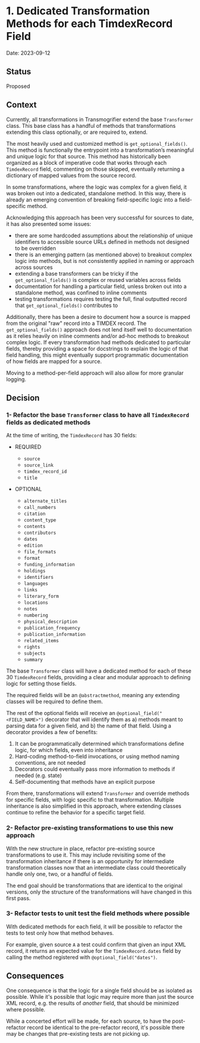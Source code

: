 # 1. Dedicated Transformation Methods for each TimdexRecord Field

Date: 2023-09-12

## Status

Proposed

## Context

Currently, all transformations in Transmogrifier extend the base `Transformer` class.  This base class has a handful of methods that transformations extending this class optionally, or are required to, extend.

The most heavily used and customized method is `get_optional_fields()`.  This method is functionally the entrypoint into a transformation’s meaningful and unique logic for that source.  This method has historically been organized as a block of imperative code that works through each `TimdexRecord` field, commenting on those skipped, eventually returning a dictionary of mapped values from the source record.

In some transformations, where the logic was complex for a given field, it was broken out into a dedicated, standalone method.  In this way, there is already an emerging convention of breaking field-specific logic into a field-specific method.

Acknowledging this approach has been very successful for sources to date, it has also presented some issues:

  * there are some hardcoded assumptions about the relationship of unique identifiers to accessible source URLs defined in methods not designed to be overridden
  * there is an emerging pattern (as mentioned above) to breakout complex logic into methods, but is not consistently applied in naming or approach across sources
  * extending a base transformers can be tricky if the `get_optional_fields()` is complex or reused variables across fields
  * documentation for handling a particular field, unless broken out into a standalone method, was confined to inline comments
  * testing transformations requires testing the full, final outputted record that `get_optional_fields()` contributes to 

Additionally, there has been a desire to document how a source is mapped from the original "raw" record into a TIMDEX record.  The `get_optional_fields()` approach does not lend itself well to documentation as it relies heavily on inline comments and/or ad-hoc methods to breakout complex logic.  If every transformation had methods dedicated to particular fields, thereby providing a space for docstrings to explain the logic of that field handling, this might eventually support programmatic documentation of how fields are mapped for a source.

Moving to a method-per-field approach will also allow for more granular logging.

## Decision

### 1- Refactor the base `Transformer` class to have all `TimdexRecord` fields as dedicated methods

At the time of writing, the `TimdexRecord` has 30 fields:

  * REQUIRED
    * `source`
    * `source_link`
    * `timdex_record_id`
    * `title`

  * OPTIONAL
    * `alternate_titles`
    * `call_numbers`
    * `citation`
    * `content_type`
    * `contents`
    * `contributors`
    * `dates`
    * `edition`
    * `file_formats`
    * `format`
    * `funding_information`
    * `holdings`
    * `identifiers`
    * `languages`
    * `links`
    * `literary_form`
    * `locations`
    * `notes`
    * `numbering`
    * `physical_description`
    * `publication_frequency`
    * `publication_information`
    * `related_items`
    * `rights`
    * `subjects`
    * `summary`

The base `Transformer` class will have a dedicated method for each of these 30 `TimdexRecord` fields, providing a clear and modular approach to defining logic for setting those fields. 

The required fields will be an `@abstractmethod`, meaning any extending classes will be required to define them.

The rest of the optional fields will receive an `@optional_field("<FIELD_NAME>")` decorator that will identify them as a) methods meant to parsing data for a given field, and b) the name of that field.  Using a decorator provides a few of benefits:

1. It can be programmatically determined which transformations define logic, for which fields, even into inheritance
2. Hard-coding method-to-field invocations, or using method naming conventions, are not needed
3. Decorators could eventually pass more information to methods if needed (e.g. state)
4. Self-documenting that methods have an explicit purpose

From there, transformations will extend `Transformer` and override methods for specific fields, with logic specific to that transformation.  Multiple inheritance is also simplified in this approach, where extending classes continue to refine the behavior for a specific target field.

### 2- Refactor pre-existing transformations to use this new approach

With the new structure in place, refactor pre-existing source transformations to use it.  This may include revisiting some of the transformation inheritance if there is an opportunity for intermediate transformation classes now that an intermediate class could theoretically handle only one, two, or a handful of fields. 

The end goal should be transformations that are identical to the original versions, only the structure of the transformations will have changed in this first pass.

### 3- Refactor tests to unit test the field methods where possible

With dedicated methods for each field, it will be possible to refactor the tests to test only how that method behaves.  

For example, given source `A` a test could confirm that given an input XML record, it returns an expected value for the `TimdexRecord.dates` field by calling the method registered with `@optional_field("dates")`.

## Consequences

One consequence is that the logic for a single field should be as isolated as possible.  While it's possible that logic may require more than just the source XML record, e.g. the results of _another_ field, that should be minimized where possible.  

While a concerted effort will be made, for each source, to have the post-refactor record be identical to the pre-refactor record, it's possible there may be changes that pre-existing tests are not picking up.  



